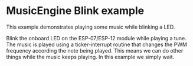 # MusicEngine Blink example
This example demonstrates playing some music while blinking a LED.

 Blink the onboard LED on the ESP-07/ESP-12 module while playing a tune.
 The music is played using a ticker-interrupt routine that changes the
 PWM frequency according the note being played. This means we can do other
 things while the music keeps playing. In this example we simply wait.
